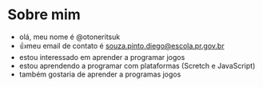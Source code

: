 # Sobre mim
- olá, meu nome é @otoneritsuk
- :+1:meu email de contato é souza.pinto.diego@escola.pr.gov.br
- estou interessado em aprender a programar jogos
- estou aprendendo a programar com plataformas (Scretch e JavaScript)
- também gostaria de aprender a programas jogos 
